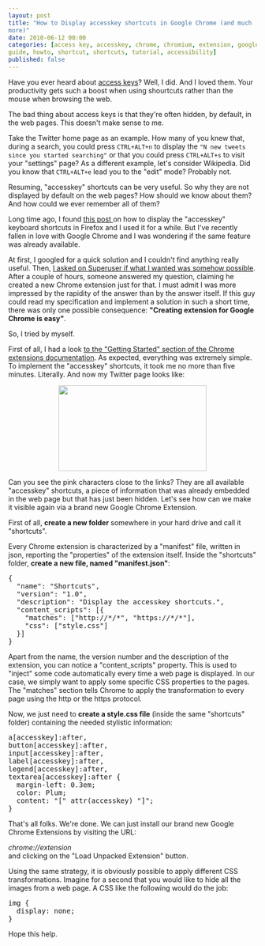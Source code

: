 ```yaml
--- 
layout: post
title: "How to Display accesskey shortcuts in Google Chrome (and much
more)"
date: 2010-06-12 00:00
categories: [access key, accesskey, chrome, chromium, extension, google,
guide, howto, shortcut, shortcuts, tutorial, accessibility]
published: false
---
```


Have you ever heard about <a
href="http://en.wikipedia.org/wiki/Access_key" target="_blank">access
keys</a>? Well, I did. And I loved them. Your productivity gets such a
boost when using shourtcuts rather than the mouse when browsing the web.

The bad thing about access keys is that they're often hidden, by
default, in the web pages. This doesn't make sense to me.

Take the Twitter home page as an example. How many of you knew that, during a search, you could press <code>CTRL+ALT+n</code> to display the <code>"N new tweets since you started searching"</code> or that you could press <code>CTRL+ALT+s</code> to visit your "settings" page? As a different example, let's consider Wikipedia. Did you know that <code>CTRL+ALT+e</code> lead you to the "edit" mode? Probably not.

Resuming, "accesskey" shortcuts can be very useful. So why they are not displayed by default on the web pages? How should we know about them? And how could we ever remember all of them?

Long time ago, I found <a href="http://blog.andrewbeacock.com/2007/06/firefox-hack-to-display-accesskey.html" target="_blank">this post </a>on how to display the "accesskey" keyboard shortcuts in Firefox and I used it for a while. But I've recently fallen in love with Google Chrome and I was wondering if the same feature was already available.

At first, I googled for a quick solution and I couldn't find anything really useful. Then, <a href="http://superuser.com/questions/141142/displaying-the-accesskey-keyboard-shortcuts-in-chrome-mac" target="_blank">I asked on Superuser if what I wanted was somehow possible</a>. After a couple of hours, someone answered my question, claiming he created a new Chrome extension just for that. I must admit I was more impressed by the rapidity of the answer than by the answer itself. If this guy could read my specification and implement a solution in such a short time, there was only one possible consequence: <strong>"Creating extension for Google Chrome is easy"</strong>.

So, I tried by myself.

First of all, I had a look <a href="http://code.google.com/chrome/extensions/getstarted.html" target="_blank">to the "Getting Started" section of the Chrome extensions documentation</a>. As expected, everything was extremely simple. To implement the "accesskey" shortcuts, it took me no more than five minutes. Literally. And now my Twitter page looks like:
<p style="text-align:center;"><a href="http://aloiroberto.files.wordpress.com/2010/06/screen-shot-2010-06-11-at-11-59-19-pm.png"><img class="aligncenter size-medium wp-image-339" title="My new Twitter Home Page" src="http://aloiroberto.files.wordpress.com/2010/06/screen-shot-2010-06-11-at-11-59-19-pm.png?w=300" alt="" width="300" height="173" /></a></p>
Can you see the pink characters close to the links? They are all available "accesskey" shortcuts, a piece of information that was already embedded in the web page but that has just been hidden. Let's see how can we make it visible again via a brand new Google Chrome Extension.

First of all, <strong>create a new folder</strong> somewhere in your hard drive and call it "shortcuts".

Every Chrome extension is characterized by a "manifest" file, written in json, reporting the "properties" of the extension itself. Inside the "shortcuts" folder, <strong>create a new file, named "manifest.json"</strong>:

<pre>
{
  "name": "Shortcuts",
  "version": "1.0",
  "description": "Display the accesskey shortcuts.",
  "content_scripts": [{
    "matches": ["http://*/*", "https://*/*"],
    "css": ["style.css"]
  }]
}
</pre>

Apart from the name, the version number and the description of the extension, you can notice a "content_scripts" property. This is used to "inject" some code automatically every time a web page is displayed. In our case, we simply want to apply some specific CSS properties to the pages. The "matches" section tells Chrome to apply the transformation to every page using the http or the https protocol.

Now, we just need to <strong>create a style.css file</strong> (inside
the same "shortcuts" folder) containing the needed stylistic
information:

<pre>
a[accesskey]:after,
button[accesskey]:after,
input[accesskey]:after,
label[accesskey]:after,
legend[accesskey]:after,
textarea[accesskey]:after {
  margin-left: 0.3em;
  color: Plum;
  content: "[" attr(accesskey) "]";
}
</pre>

That's all folks. We're done. We can just install our brand new Google Chrome Extensions by visiting the URL:

<address>chrome://extension</address>and clicking on the "Load Unpacked Extension" button.

Using the same strategy, it is obviously possible to apply different
CSS transformations. Imagine for a second that you would like to hide
all the images from a web page. A CSS like the following would do the
job:

<pre>
img {
  display: none;
}
</pre>

Hope this help.
